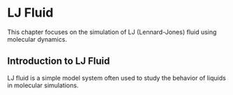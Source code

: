 # LJ Fluid

This chapter focuses on the simulation of LJ (Lennard-Jones) fluid using molecular dynamics.

## Introduction to LJ Fluid

LJ fluid is a simple model system often used to study the behavior of liquids in molecular simulations.

